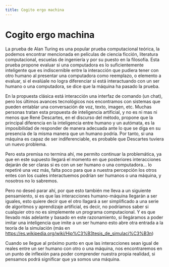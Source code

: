 ```yaml
---
title: Cogito ergo machina
---
```


# Cogito ergo machina

La prueba de Alan Turing es una popular prueba computacional teórica, la podemos encontrar mencionada en películas de ciencia ficción, literatura computacional, escuelas de ingeniería y por su puesto en la filosofía. Esta prueba propone evaluar si una computadora es lo suficientemente inteligente que es indiscernible entre la interacción que pudiera tener con otro humano al presentar una computadora como reemplazo, o elemento a evaluar, si el evalúale no logra diferenciar si está interactuando con un ser humano o una computadora, se dice que la máquina ha pasado la prueba.

En la propuesta clásica está interacción una interfaz de comando (un chat), pero los últimos avances tecnológicos nos encontramos con sistemas que pueden entablar una conversación de voz, texto, imagen, etc. Muchas personas tratan esta propuesta de inteligencia artificial, y no es ni mas ni menos que René Descartes, en el discurso del método, propone que la principal diferencia en la inteligencia entre humano y un autómata, es la imposibilidad de responder de manera adecuada ante lo que se diga en su presencia de la misma manera que un humano podría. Por tanto, si una máquina es capaz de ser indiferenciable, es probable que Descartes tuviera un nuevo problema.

Pero esta premisa no termina ahí, me permito continuar la problemática, ya que en este supuesto llegará el momento en que posteriores interacciones dejarán de ser claras si es con un ser humano o una computadora… lo repetiré una vez más, falta poco para que a nuestra percepción los otros entes con los cuales interactuemos podrían ser humanos o una máquina, y nosotros no lo sabremos.

Pero no deseó parar ahí, por que esto también me lleva a un siguiente pensamiento, si es que las interacciones humano-máquina llegarán a ser iguales, esto quiere decir que el otro llagará a ser simplificado a una serie de algoritmos y aprendizaje artificial, es decir, no podríamos saber si cualquier otro no es simplemente un programa computacional. Y es que llevado más adelante y basado en este razonamiento, si llegáramos a poder imitar una inteligencia que imite a un ser humano esto abre otra entrada a la teoría de la simulación (más en https://es.wikipedia.org/wiki/Hip%C3%B3tesis_de_simulaci%C3%B3n)

Cuando se llegue al próximo punto en que las interacciones sean igual de reales entre un ser humano con otro o una máquina, nos encontraremos en un punto de inflexión para poder comprender nuestra propia realidad, si pensamos podrá significar que ya somos una máquina.
